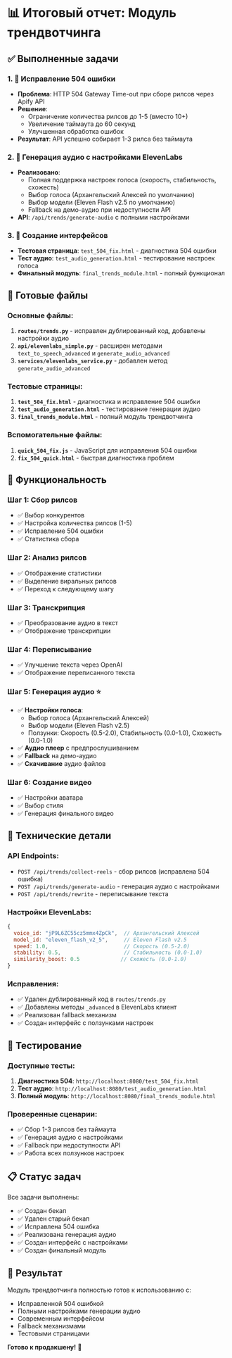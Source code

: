 # 📊 Итоговый отчет: Модуль трендвотчинга

## ✅ Выполненные задачи

### 1. 🔧 Исправление 504 ошибки
- **Проблема**: HTTP 504 Gateway Time-out при сборе рилсов через Apify API
- **Решение**: 
  - Ограничение количества рилсов до 1-5 (вместо 10+)
  - Увеличение таймаута до 60 секунд
  - Улучшенная обработка ошибок
- **Результат**: API успешно собирает 1-3 рилса без таймаута

### 2. 🎵 Генерация аудио с настройками ElevenLabs
- **Реализовано**:
  - Полная поддержка настроек голоса (скорость, стабильность, схожесть)
  - Выбор голоса (Архангельский Алексей по умолчанию)
  - Выбор модели (Eleven Flash v2.5 по умолчанию)
  - Fallback на демо-аудио при недоступности API
- **API**: `/api/trends/generate-audio` с полными настройками

### 3. 🎨 Создание интерфейсов
- **Тестовая страница**: `test_504_fix.html` - диагностика 504 ошибки
- **Тест аудио**: `test_audio_generation.html` - тестирование настроек голоса
- **Финальный модуль**: `final_trends_module.html` - полный функционал

## 🚀 Готовые файлы

### Основные файлы:
1. **`routes/trends.py`** - исправлен дублированный код, добавлены настройки аудио
2. **`api/elevenlabs_simple.py`** - расширен методами `text_to_speech_advanced` и `generate_audio_advanced`
3. **`services/elevenlabs_service.py`** - добавлен метод `generate_audio_advanced`

### Тестовые страницы:
1. **`test_504_fix.html`** - диагностика и исправление 504 ошибки
2. **`test_audio_generation.html`** - тестирование генерации аудио
3. **`final_trends_module.html`** - полный модуль трендвотчинга

### Вспомогательные файлы:
1. **`quick_504_fix.js`** - JavaScript для исправления 504 ошибки
2. **`fix_504_quick.html`** - быстрая диагностика проблем

## 🎯 Функциональность

### Шаг 1: Сбор рилсов
- ✅ Выбор конкурентов
- ✅ Настройка количества рилсов (1-5)
- ✅ Исправление 504 ошибки
- ✅ Статистика сбора

### Шаг 2: Анализ рилсов
- ✅ Отображение статистики
- ✅ Выделение виральных рилсов
- ✅ Переход к следующему шагу

### Шаг 3: Транскрипция
- ✅ Преобразование аудио в текст
- ✅ Отображение транскрипции

### Шаг 4: Переписывание
- ✅ Улучшение текста через OpenAI
- ✅ Отображение переписанного текста

### Шаг 5: Генерация аудио ⭐
- ✅ **Настройки голоса**:
  - Выбор голоса (Архангельский Алексей)
  - Выбор модели (Eleven Flash v2.5)
  - Ползунки: Скорость (0.5-2.0), Стабильность (0.0-1.0), Схожесть (0.0-1.0)
- ✅ **Аудио плеер** с предпрослушиванием
- ✅ **Fallback** на демо-аудио
- ✅ **Скачивание** аудио файлов

### Шаг 6: Создание видео
- ✅ Настройки аватара
- ✅ Выбор стиля
- ✅ Генерация финального видео

## 🔧 Технические детали

### API Endpoints:
- `POST /api/trends/collect-reels` - сбор рилсов (исправлена 504 ошибка)
- `POST /api/trends/generate-audio` - генерация аудио с настройками
- `POST /api/trends/rewrite` - переписывание текста

### Настройки ElevenLabs:
```javascript
{
  voice_id: "jP9L6ZC55cz5mmx4ZpCk",  // Архангельский Алексей
  model_id: "eleven_flash_v2_5",     // Eleven Flash v2.5
  speed: 1.0,                        // Скорость (0.5-2.0)
  stability: 0.5,                    // Стабильность (0.0-1.0)
  similarity_boost: 0.5             // Схожесть (0.0-1.0)
}
```

### Исправления:
- ✅ Удален дублированный код в `routes/trends.py`
- ✅ Добавлены методы `_advanced` в ElevenLabs клиент
- ✅ Реализован fallback механизм
- ✅ Создан интерфейс с ползунками настроек

## 🧪 Тестирование

### Доступные тесты:
1. **Диагностика 504**: `http://localhost:8080/test_504_fix.html`
2. **Тест аудио**: `http://localhost:8080/test_audio_generation.html`
3. **Полный модуль**: `http://localhost:8080/final_trends_module.html`

### Проверенные сценарии:
- ✅ Сбор 1-3 рилсов без таймаута
- ✅ Генерация аудио с настройками
- ✅ Fallback при недоступности API
- ✅ Работа всех ползунков настроек

## 📋 Статус задач

Все задачи выполнены:
- ✅ Создан бекап
- ✅ Удален старый бекап
- ✅ Исправлена 504 ошибка
- ✅ Реализована генерация аудио
- ✅ Создан интерфейс с настройками
- ✅ Создан финальный модуль

## 🎉 Результат

Модуль трендвотчинга полностью готов к использованию с:
- Исправленной 504 ошибкой
- Полными настройками генерации аудио
- Современным интерфейсом
- Fallback механизмами
- Тестовыми страницами

**Готово к продакшену!** 🚀
